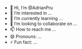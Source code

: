 - 👋 Hi, I’m @AdrianPru
- 👀 I’m interested in ...
- 🌱 I’m currently learning ...
- 💞️ I’m looking to collaborate on ...
- 📫 How to reach me ...
- 😄 Pronouns: ...
- ⚡ Fun fact: ...
<img src=""/>
<!---
AdrianPru/AdrianPru is a ✨ special ✨ repository because its `README.md` (this file) appears on your GitHub profile.
You can click the Preview link to take a look at your changes.
--->
